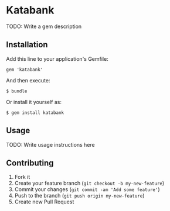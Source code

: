 # Katabank

TODO: Write a gem description

## Installation

Add this line to your application's Gemfile:

    gem 'katabank'

And then execute:

    $ bundle

Or install it yourself as:

    $ gem install katabank

## Usage

TODO: Write usage instructions here

## Contributing

1. Fork it
2. Create your feature branch (`git checkout -b my-new-feature`)
3. Commit your changes (`git commit -am 'Add some feature'`)
4. Push to the branch (`git push origin my-new-feature`)
5. Create new Pull Request
